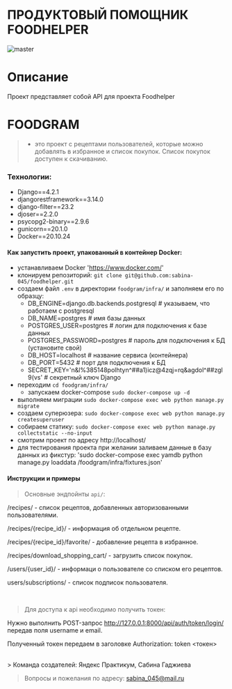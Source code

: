 # ПРОДУКТОВЫЙ ПОМОЩНИК FOODHELPER

![master](https://github.com/sabina-045/yamdb_final/actions/workflows/yamdb_workflow.yml/badge.svg?branch=master)

# Описание

Проект представляет собой API для проекта Foodhelper

# FOODGRAM
> - это проект с рецептами пользователей, которые можно добавлять в избранное и список покупок. Список покупок доступен к скачиванию.

### Технологии:
+ Django==4.2.1
+ djangorestframework==3.14.0
+ django-filter==23.2
+ djoser==2.2.0
+ psycopg2-binary==2.9.6
+ gunicorn==20.1.0
+ Docker==20.10.24

#### Как запустить проект, упакованный в контейнер Docker:

+ устанавливаем Docker
'https://www.docker.com/'
+ клонируем репозиторий:
`git clone git@github.com:sabina-045/foodhelper.git`
+ создаем файл `.env` в директории `foodgram/infra/` и заполняем его по образцу:
    - DB_ENGINE=django.db.backends.postgresql # указываем, что работаем с postgresql
    - DB_NAME=postgres # имя базы данных
    - POSTGRES_USER=postgres # логин для подключения к базе данных
    - POSTGRES_PASSWORD=postgres # пароль для подключения к БД (установите свой)
    - DB_HOST=localhost # название сервиса (контейнера)
    - DB_PORT=5432 # порт для подключения к БД
    - SECRET_KEY='n&l%385148polhtyn^##a1)icz@4zqj=rq&agdol^##zgl9(vs' # секретный ключ Django
+ переходим `cd foodgram/infra/`
    + запускаем docker-compose
    `sudo docker-compose up -d`
+ выполняем миграции
`sudo docker-compose exec web python manage.py migrate`
+ создаем суперюзера:
`sudo docker-compose exec web python manage.py createsuperuser`
+ собираем статику:
`sudo docker-compose exec web python manage.py collectstatic --no-input`
+ смотрим проект по адресу http://localhost/
+ для тестирования проекта при желании заливаем данные в базу данных из фикстур:
'sudo docker-compose exec yamdb python manage.py loaddata /foodgram/infra/fixtures.json'

#### Инструкции и примеры

>Основные эндпойнты `api/`:

/recipes/ - список рецептов, добавленных авторизованными пользователями.

/recipes/{recipe_id}/ - информация об отдельном рецепте.

/recipes/{recipe_id}/favorite/ - добавление рецепта в избранное.

/recipes/download_shopping_cart/ - загрузить список покупок.

/users/{user_id}/ - информаци о пользователе со списком его рецептов.

users/subscriptions/ - список подписок пользователя.

</br>

>Для доступа к api необходимо получить токен:

Нужно выполнить POST-запрос http://127.0.0.1:8000/api/auth/token/login/ передав поля username и email.

Полученный токен передаем в заголовке Authorization: token <токен>

</br>
> Команда создателей:
Яндекс Практикум, Сабина Гаджиева

> Вопросы и пожелания по адресу:
sabina_045@mail.ru

